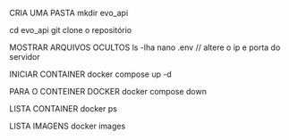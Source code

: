 CRIA UMA PASTA 
mkdir evo_api

cd evo_api
git clone o repositório

MOSTRAR ARQUIVOS OCULTOS
ls -lha
nano .env // altere o ip e porta do servidor

INICIAR CONTAINER 
docker compose up -d

PARA O CONTEINER DOCKER
docker compose down

LISTA CONTAINER 
docker ps

LISTA IMAGENS
docker images


